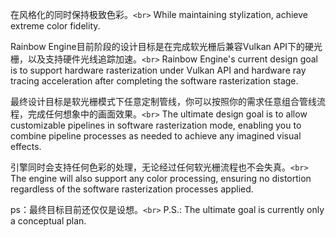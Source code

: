 在风格化的同时保持极致色彩。`<br>`
While maintaining stylization, achieve extreme color fidelity.

Rainbow Engine目前阶段的设计目标是在完成软光栅后兼容Vulkan API下的硬光栅，以及支持硬件光线追踪加速。`<br>`
Rainbow Engine's current design goal is to support hardware rasterization under Vulkan API and hardware ray tracing acceleration after completing the software rasterization stage.

最终设计目标是软光栅模式下任意定制管线，你可以按照你的需求任意组合管线流程，完成任何想象中的画面效果。`<br>`
The ultimate design goal is to allow customizable pipelines in software rasterization mode, enabling you to combine pipeline processes as needed to achieve any imagined visual effects.

引擎同时会支持任何色彩的处理，无论经过任何软光栅流程也不会失真。`<br>`
The engine will also support any color processing, ensuring no distortion regardless of the software rasterization processes applied.

ps：最终目标目前还仅仅是设想。`<br>`
P.S.: The ultimate goal is currently only a conceptual plan.
